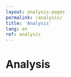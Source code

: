 ```yaml
---
layout: analysis-pages
permalink: /analysis/
title: 'Analysis'
lang: en
ref: analysis
---
```


# Analysis